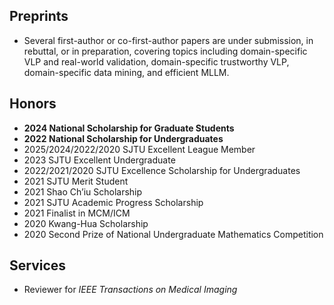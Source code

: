 ## Preprints
- Several first-author or co-first-author papers are under submission, in rebuttal, or in preparation, covering topics including domain-specific VLP and real-world validation, domain-specific trustworthy VLP, domain-specific data mining, and efficient MLLM.

## Honors

- **2024 National Scholarship for Graduate Students**
- **2022 National Scholarship for Undergraduates**
- 2025/2024/2022/2020 SJTU Excellent League Member
- 2023 SJTU Excellent Undergraduate
- 2022/2021/2020 SJTU Excellence Scholarship for Undergraduates
- 2021 SJTU Merit Student
- 2021 Shao Ch’iu Scholarship
- 2021 SJTU Academic Progress Scholarship
- 2021 Finalist in MCM/ICM
- 2020 Kwang-Hua Scholarship
- 2020 Second Prize of National Undergraduate Mathematics Competition

## Services
- Reviewer for _IEEE Transactions on Medical Imaging_

